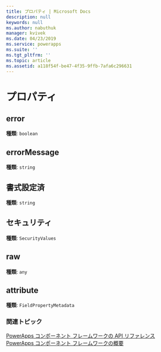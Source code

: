 ```yaml
---
title: プロパティ | Microsoft Docs
description: null
keywords: null
ms.author: nabuthuk
manager: kvivek
ms.date: 04/23/2019
ms.service: powerapps
ms.suite: ''
ms.tgt_pltfrm: ''
ms.topic: article
ms.assetid: a118f54f-be47-4f35-9ffb-7afa6c296631
---
```


# <a name="property"></a>プロパティ

## <a name="error"></a>error

**種類**: `boolean`

## <a name="errormessage"></a>errorMessage

**種類**: `string`

## <a name="formatted"></a>書式設定済

**種類**: `string`

## <a name="security"></a>セキュリティ

**種類**: `SecurityValues`

## <a name="raw"></a>raw

**種類**: `any`

## <a name="attribute"></a>attribute

**種類**: `FieldPropertyMetadata`


### <a name="related-topics"></a>関連トピック

[PowerApps コンポーネント フレームワークの API リファレンス](../reference/index.md)<br/>
[PowerApps コンポーネント フレームワークの概要](../overview.md)